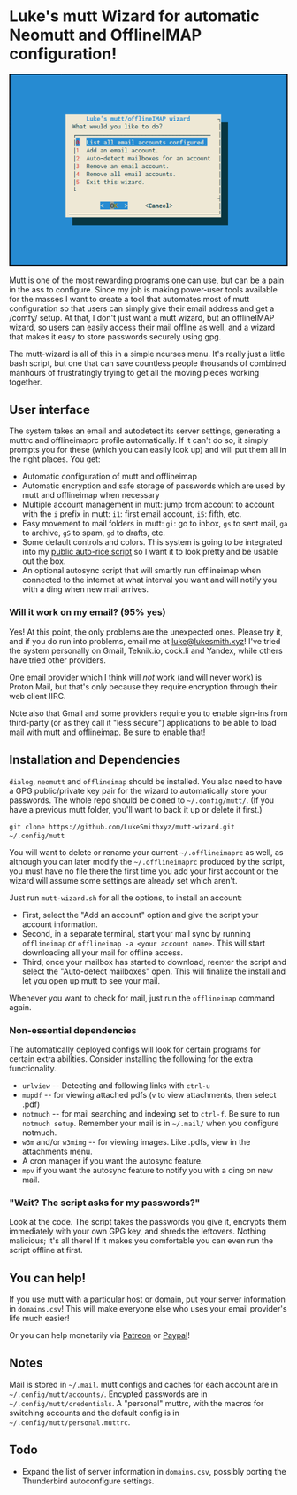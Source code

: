 # Luke's mutt Wizard for automatic Neomutt and OfflineIMAP configuration!

![mutt wizard preview](etc/mw.png)

Mutt is one of the most rewarding programs one can use, but can be a pain in the ass to configure. Since my job is making power-user tools available for the masses I want to create a tool that automates most of mutt configuration so that users can simply give their email address and get a /comfy/ setup. At that, I don't just want a mutt wizard, but an offlineIMAP wizard, so users can easily access their mail offline as well, and a wizard that makes it easy to store passwords securely using gpg.

The mutt-wizard is all of this in a simple ncurses menu. It's really just a little bash script, but one that can save countless people thousands of combined manhours of frustratingly trying to get all the moving pieces working together.

## User interface

The system takes an email and autodetect its server settings, generating a muttrc and offlineimaprc profile automatically. If it can't do so, it simply prompts you for these (which you can easily look up) and will put them all in the right places. You get:

+ Automatic configuration of mutt and offlineimap
+ Automatic encryption and safe storage of passwords which are used by mutt and offlineimap when necessary
+ Multiple account management in mutt: jump from account to account with the `i` prefix in mutt: `i1`: first email account, `i5`: fifth, etc.
+ Easy movement to mail folders in mutt: `gi`: go to inbox, `gs` to sent mail, `ga` to archive, `gS` to spam, `gd` to drafts, etc.
+ Some default controls and colors. This system is going to be integrated into my [public auto-rice script](https://larbs.xyz) so I want it to look pretty and be usable out the box.
+ An optional autosync script that will smartly run offlineimap when connected to the internet at what interval you want and will notify you with a ding when new mail arrives.

### Will it work on my email? (95% yes)

Yes! At this point, the only problems are the unexpected ones. Please try it, and if you do run into problems, email me at [luke@lukesmith.xyz](mailto:luke@lukesmith.xyz)! I've tried the system personally on Gmail, Teknik.io, cock.li and Yandex, while others have tried other providers.

One email provider which I think will *not* work (and will never work) is Proton Mail, but that's only because they require encryption through their web client IIRC.

Note also that Gmail and some providers require you to enable sign-ins from third-party (or as they call it "less secure") applications to be able to load mail with mutt and offlineimap. Be sure to enable that!

## Installation and Dependencies

`dialog`, `neomutt` and `offlineimap` should be installed. You also need to have a GPG public/private key pair for the wizard to automatically store your passwords. The whole repo should be cloned to `~/.config/mutt/`. (If you have a previous mutt folder, you'll want to back it up or delete it first.)

```
git clone https://github.com/LukeSmithxyz/mutt-wizard.git ~/.config/mutt
```

You will want to delete or rename your current `~/.offlineimaprc` as well, as although you can later modify the `~/.offlineimaprc` produced by the script, you must have no file there the first time you add your first account or the wizard will assume some settings are already set which aren't.

Just run `mutt-wizard.sh` for all the options, to install an account:

* First, select the "Add an account" option and give the script your account information.
* Second, in a separate terminal, start your mail sync by running `offlineimap` or `offlineimap -a <your account name>`. This will start downloading all your mail for offline access.
* Third, once your mailbox has started to download, reenter the script and select the "Auto-detect mailboxes" open. This will finalize the install and let you open up mutt to see your mail.

Whenever you want to check for mail, just run the `offlineimap` command again.

### Non-essential dependencies

The automatically deployed configs will look for certain programs for certain extra abilities. Consider installing the following for the extra functionality.

+ `urlview` -- Detecting and following links with `ctrl-u`
+ `mupdf` -- for viewing attached pdfs (`v` to view attachments, then select .pdf)
+ `notmuch` -- for mail searching and indexing set to `ctrl-f`. Be sure to run `notmuch setup`. Remember your mail is in `~/.mail/` when you configure notmuch.
+ `w3m` and/or `w3mimg` -- for viewing images. Like .pdfs, view in the attachments menu.
+ A cron manager if you want the autosync feature.
+ `mpv` if you want the autosync feature to notify you with a ding on new mail.

### "Wait? The script asks for my passwords?"

Look at the code. The script takes the passwords you give it, encrypts them immediately with your own GPG key, and shreds the leftovers. Nothing malicious; it's all there! If it makes you comfortable you can even run the script offline at first.

## You can help!

If you use mutt with a particular host or domain, put your server information in `domains.csv`! This will make everyone else who uses your email provider's life much easier!

Or you can help monetarily via [Patreon](https://patreon.com/lukesmith) or [Paypal](https://paypal.me/LukeMSmith)!

## Notes

Mail is stored in `~/.mail`. mutt configs and caches for each account are in `~/.config/mutt/accounts/`. Encypted passwords are in `~/.config/mutt/credentials`. A "personal" muttrc, with the macros for switching accounts and the default config is in `~/.config/mutt/personal.muttrc`.

## Todo

* Expand the list of server information in `domains.csv`, possibly porting the Thunderbird autoconfigure settings.
